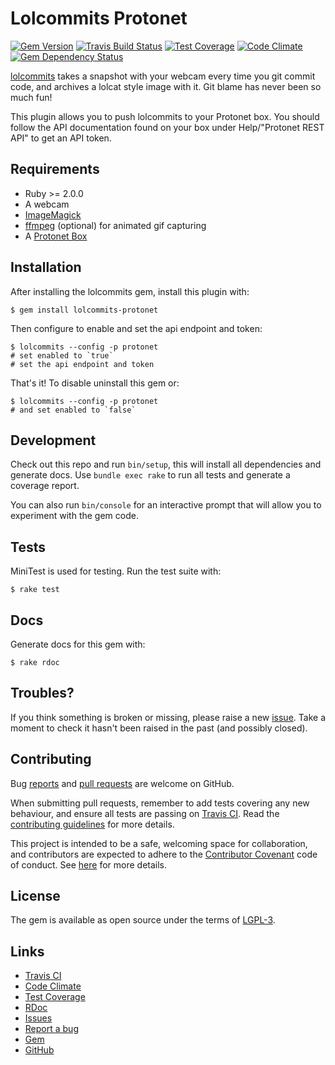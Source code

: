 # Lolcommits Protonet

[![Gem Version](https://img.shields.io/gem/v/lolcommits-protonet.svg?style=flat)](http://rubygems.org/gems/lolcommits-protonet)
[![Travis Build Status](https://travis-ci.org/lolcommits/lolcommits-protonet.svg?branch=master)](https://travis-ci.org/lolcommits/lolcommits-protonet)
[![Test Coverage](https://codeclimate.com/github/lolcommits/lolcommits-protonet/badges/coverage.svg)](https://codeclimate.com/github/lolcommits/lolcommits-protonet/coverage)
[![Code Climate](https://codeclimate.com/github/lolcommits/lolcommits-protonet/badges/gpa.svg)](https://codeclimate.com/github/lolcommits/lolcommits-protonet)
[![Gem Dependency Status](https://gemnasium.com/badges/github.com/lolcommits/lolcommits-protonet.svg)](https://gemnasium.com/github.com/lolcommits/lolcommits-protonet)

[lolcommits](https://lolcommits.github.io/) takes a snapshot with your webcam
every time you git commit code, and archives a lolcat style image with it. Git
blame has never been so much fun!

This plugin allows you to push lolcommits to your Protonet box. You should
follow the API documentation found on your box under Help/"Protonet REST API" to
get an API token.

## Requirements

* Ruby >= 2.0.0
* A webcam
* [ImageMagick](http://www.imagemagick.org)
* [ffmpeg](https://www.ffmpeg.org) (optional) for animated gif capturing
* A [Protonet Box](https://protonet.com)

## Installation

After installing the lolcommits gem, install this plugin with:

    $ gem install lolcommits-protonet

Then configure to enable and set the api endpoint and token:

    $ lolcommits --config -p protonet
    # set enabled to `true`
    # set the api endpoint and token

That's it! To disable uninstall this gem or:

    $ lolcommits --config -p protonet
    # and set enabled to `false`

## Development

Check out this repo and run `bin/setup`, this will install all dependencies and
generate docs. Use `bundle exec rake` to run all tests and generate a coverage
report.

You can also run `bin/console` for an interactive prompt that will allow you to
experiment with the gem code.

## Tests

MiniTest is used for testing. Run the test suite with:

    $ rake test

## Docs

Generate docs for this gem with:

    $ rake rdoc

## Troubles?

If you think something is broken or missing, please raise a new
[issue](https://github.com/lolcommits/lolcommits-protonet/issues). Take
a moment to check it hasn't been raised in the past (and possibly closed).

## Contributing

Bug [reports](https://github.com/lolcommits/lolcommits-protonet/issues) and [pull
requests](https://github.com/lolcommits/lolcommits-protonet/pulls) are welcome on
GitHub.

When submitting pull requests, remember to add tests covering any new behaviour,
and ensure all tests are passing on [Travis
CI](https://travis-ci.org/lolcommits/lolcommits-protonet). Read the
[contributing
guidelines](https://github.com/lolcommits/lolcommits-protonet/blob/master/CONTRIBUTING.md)
for more details.

This project is intended to be a safe, welcoming space for collaboration, and
contributors are expected to adhere to the [Contributor
Covenant](http://contributor-covenant.org) code of conduct. See
[here](https://github.com/lolcommits/lolcommits-protonet/blob/master/CODE_OF_CONDUCT.md)
for more details.

## License

The gem is available as open source under the terms of
[LGPL-3](https://opensource.org/licenses/LGPL-3.0).

## Links

* [Travis CI](https://travis-ci.org/lolcommits/lolcommits-protonet)
* [Code Climate](https://codeclimate.com/github/lolcommits/lolcommits-protonet)
* [Test Coverage](https://codeclimate.com/github/lolcommits/lolcommits-protonet/coverage)
* [RDoc](http://rdoc.info/projects/lolcommits/lolcommits-protonet)
* [Issues](http://github.com/lolcommits/lolcommits-protonet/issues)
* [Report a bug](http://github.com/lolcommits/lolcommits-protonet/issues/new)
* [Gem](http://rubygems.org/gems/lolcommits-protonet)
* [GitHub](https://github.com/lolcommits/lolcommits-protonet)
